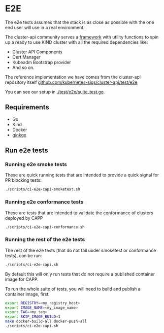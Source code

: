 # E2E

The e2e tests assumes that the stack is as close as possible with the one end
user will use in a real environment.

The cluster-api community serves a [framework](https://github.com/kubernetes-sigs/cluster-api/tree/master/test/framework) with utility functions to spin
up a ready to use KIND cluster with all the required dependencies like:

* Cluster API Components
* Cert Manager
* Kubeadm Bootstrap provider
* And so on.

The reference implementation we have comes from the cluster-api repository
itself [github.com/kubernetes-sigs/cluster-api/test/e2e](https://github.com/kubernetes-sigs/cluster-api/tree/master/test/e2e)

You can see our setup in [./test/e2e/suite_test.go](../../test/e2e/suite_test.go).

## Requirements

* Go
* Kind
* Docker
* [ginkgo](https://onsi.github.io/ginkgo/)

## Run e2e tests

### Running e2e smoke tests

These are quick running tests that are intended to provide a quick signal for PR blocking tests:

```sh
./scripts/ci-e2e-capi-smoketest.sh
```

### Running e2e conformance tests

These are tests that are intended to validate the conformance of clusters deployed by CAPP

```sh
./scripts/ci-e2e-capi-conformance.sh
```

### Running the rest of the e2e tests

The rest of the e2e tests (that do not fall under smoketest or conformance tests), can be run:

```sh
./scripts/ci-e2e-capi.sh
```

By default this will only run tests that do not require a published container image for CAPP.

To run the whole suite of tests, you will need to build and publish a container image, first:

```sh
export REGISTRY=<my_registry_host>
export IMAGE_NAME=<my_image_name>
export TAG=<my_tag>
export SKIP_IMAGE_BUILD=1
make docker-build-all docker-push-all
./scripts/ci-e2e-capi.sh
```
